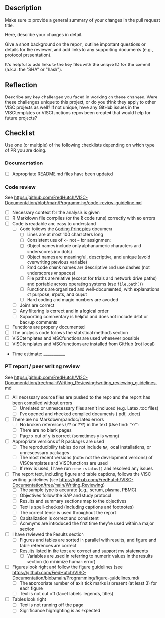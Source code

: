 ## Description

Make sure to provide a general summary of your changes in the pull request title.

Here, describe your changes in detail. 

Give a short background on the report, outline important questions or details for the reviewer, and add links to any supporting documents (e.g., protocol presentation). 

It's helpful to add links to the key files with the unique ID for the commit (a.k.a. the "SHA" or "hash").

## Reflection

Describe any key challenges you faced in working on these changes. Were these challenges unique to this project, or do you think they apply to other VISC projects as well? If not unique, have any GitHub issues in the VISCtemplates or VISCfunctions repos been created that would help for future projects?

## Checklist

Use one (or multiple) of the following checklists depending on which type of PR you are doing.

### Documentation

- [ ] Appropriate README.md files have been updated

### Code review

See https://github.com/FredHutch/VISC-Documentation/blob/main/Programming/code-review-guideline.md

- [ ]  Necessary context for the analysis is given
- [ ]  R Markdown file compiles (or the R code runs) correctly with no errors
- [ ]  Code is readable and easy to understand
    - [ ]  Code follows the [Coding Principles](https://github.com/FredHutch/VISC-Documentation/blob/main/Programming/Coding-Principles.md) document
        - [ ] Lines are at most 100 characters long
        - [ ] Consistent use of `<-` not `=` for assignment
        - [ ] Object names include only alphanumeric characters and underscores (no dots)
        - [ ] Object names are meaningful, descriptive, and unique (avoid overwriting previous variable)
        - [ ] Rmd code chunk names are descriptive and use dashes (not underscores or spaces)
        - [ ] File paths are relative (except for trials and network drive paths) and portable across operating systems (use `file.path()`)
        - [ ] Functions are organized and well-documented, with explanations of purpose, inputs, and ouput
        - [ ] Hard coding and magic numbers are avoided
    - [ ]  Joins are correct
    - [ ]  Any filtering is correct and in a logical order
    - [ ]  Supporting commentary is helpful and does not include debt or backup comments
- [ ]  Functions are properly documented
- [ ]  The analysis code follows the statistical methods section
- [ ]  VISCtemplates and VISCfunctions are used whenever possible
- [ ]  VISCtemplates and VISCfunctions are installed from GitHub (not local)
- Time estimate: ___________

### PT report / peer writing review

See https://github.com/FredHutch/VISC-Documentation/tree/main/Writing_Reviewing/writing_reviewing_guidelines.md

- [ ] All necessary source files are pushed to the repo and the report has been compiled without errors
    - [ ] Unrelated or unnescessary files aren't included (e.g. Latex .toc files)
    - [ ] I've opened and checked compiled documents (.pdf, .docx)

- [ ] There are no Markdown/pandoc/Latex errors 
    - [ ] No broken references (?? or ???) in the text (Use find: “??”)
    - [ ] There are no blank pages 
    - [ ] Page x out of y is correct (sometimes y is wrong)
     
- [ ] Appropriate versions of R packages are used
    - [ ] The reproducibility tables do not include `NA`, local installations, or unnescessary packages
    - [ ] The most recent versions (note: not the development versions) of VISCtemplates and VISCfunctions are used
    - [ ] If renv is used, I have run `renv::status()` and resolved any issues
     
- [ ] The report text, including figure and table captions, follows the VISC writing guidelines (see https://github.com/FredHutch/VISC-Documentation/tree/main/Writing_Reviewing)
    - [ ] The sample type is accurate (e.g., serum, plasma, PBMC)
    - [ ] Objectives follow the SAP and study protocol
    - [ ] Results and summary sections map to the objectives
    - [ ] Text is spell-checked (including captions and footnotes)
    - [ ] The correct tense is used throughout the report
    - [ ] Capitalization is correct and consistent
    - [ ] Acronyms are introduced the first time they're used within a major section

- [ ] I have reviewed the Results section
    - [ ] Figures and tables are sorted in parallel with results, and figure and table references are correct
    - [ ] Results listed in the text are correct and support my statements
        - [ ] Variables are used in referring to numeric values in the results section (to minimize human error)
         
- [ ] Figures look right and follow the figure guidelines (see https://github.com/FredHutch/VISC-Documentation/blob/main/Programming/figure-guidelines.md)
    - [ ] The appropriate number of axis tick marks is present (at least 3) for each figure
    - [ ] Text is not cut off (facet labels, legends, titles)

- [ ] Tables look right
    - [ ] Text is not running off the page
    - [ ] Significance highlighting is as expected
